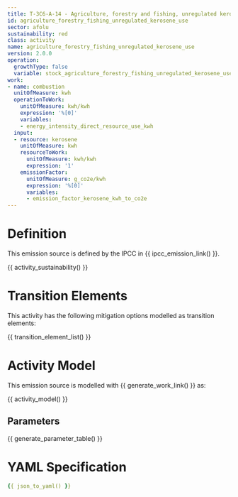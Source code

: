 ```yaml
---
title: T-3C6-A-14 - Agriculture, forestry and fishing, unregulated kerosene use
id: agriculture_forestry_fishing_unregulated_kerosene_use
sector: afolu
sustainability: red
class: activity
name: agriculture_forestry_fishing_unregulated_kerosene_use
version: 2.0.0
operation:
  growthType: false
  variable: stock_agriculture_forestry_fishing_unregulated_kerosene_use
work:
- name: combustion
  unitOfMeasure: kwh
  operationToWork:
    unitOfMeasure: kwh/kwh
    expression: '%[0]'
    variables:
    - energy_intensity_direct_resource_use_kwh
  input:
  - resource: kerosene
    unitOfMeasure: kwh
    resourceToWork:
      unitOfMeasure: kwh/kwh
      expression: '1'
    emissionFactor:
      unitOfMeasure: g_co2e/kwh
      expression: '%[0]'
      variables:
      - emission_factor_kerosene_kwh_to_co2e
---
```

# Definition
This emission source is defined by the IPCC in {{ ipcc_emission_link() }}.


{{ activity_sustainability() }}

# Transition Elements

This activity has the following mitigation options modelled as transition elements:

{{ transition_element_list() }}

# Activity Model
This emission source is modelled with {{ generate_work_link() }} as:

{{ activity_model() }}

## Parameters

{{ generate_parameter_table() }}

# YAML Specification

```yaml
{{ json_to_yaml() }}
```
